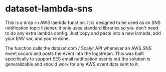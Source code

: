 # dataset-lambda-sns
This is a drop-in AWS lambda function. It is designed to be used as an SNS notification topic listener. 
It only uses standard libraries so you don't need to do any extra lambda config. Just copy and paste into a new lambda, add your ENV var, and you're done. 

The function calls the dataset.com / Scalyr API whenever an AWS SNS event occurs and posts the event into the logstream. 
This was built specifically to support SES email notification events but the solution is generalizable and should work for any AWS event data sent to it. 

